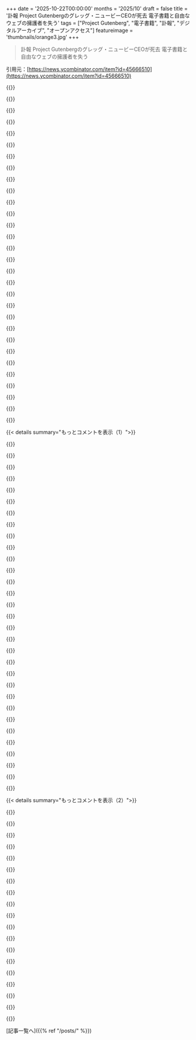 +++
date = '2025-10-22T00:00:00'
months = '2025/10'
draft = false
title = '訃報 Project Gutenbergのグレッグ・ニュービーCEOが死去 電子書籍と自由なウェブの擁護者を失う'
tags = ["Project Gutenberg", "電子書籍", "訃報", "デジタルアーカイブ", "オープンアクセス"]
featureimage = 'thumbnails/orange3.jpg'
+++

> 訃報 Project Gutenbergのグレッグ・ニュービーCEOが死去 電子書籍と自由なウェブの擁護者を失う

引用元：[https://news.ycombinator.com/item?id=45666510](https://news.ycombinator.com/item?id=45666510)




{{<matomeQuote body="グレッグの死にショックを受けて悲しいよ。Standard Ebooksを始めた時、グレッグは知識とサポートの源だったんだ。彼の時間と経験を惜しみなく提供してくれたし、全く知らない俺にも信じられないほど忍耐強く接してくれた。彼の友情、寛大さ、優しさを見習うべきだ。世界は文学と自由なウェブの擁護者を失ったね。" userName="acabal" createdAt="2025/10/22 13:59:41" color="#ff5733">}}




{{<matomeQuote body="Standard Ebooksの電子書籍に固有の番号がないのはなんで？ISBNにはコストがかかるのはわかるけど、独自に識別できるものがないのはすごくイライラするんだ。ほとんど（全部？）Worldcatにもないから、OCLC番号も使えないし。" userName="NoMoreNicksLeft" createdAt="2025/10/22 22:10:24" color="#38d3d3">}}




{{<matomeQuote body="＞固有の番号がない<br>これはStandard Ebooksのプロセスを誤解してるんじゃないかな。彼らはGitHubでXHTMLのソースを継続的に修正してるから、真に固有の識別子はGitリポジトリの特定の状態からの出力にしか有効じゃないんだ。<br>https://standardebooks.org/contribute/report-errors<br>最終的なコンテンツは現在少なくとも6つの形式で提供されてる。例えばこれ。<br>https://standardebooks.org/ebooks/geronimo/geronimos-story-o...<br>修正プロセスと並行してStandard Ebooksは制作ツールも更新してるし、ある本のコンテンツを修正する場合、最新のツールで「再スピン」すべきか、最初の公開時のツールを使うべきか？（現在のやり方は知らないけど、最新ツールを使うのが圧倒的に簡単だよね）。実際的な目的には、Gitのコミット日付と著者名とタイトルの短い部分文字列で十分だと思うけど。" userName="everybodyknows" createdAt="2025/10/23 19:51:03" color="#ff33a1">}}




{{<matomeQuote body="＞Standard Ebooksのプロセスを誤解してる<br>私たちどっちかが誤解してるね。印刷機が改訂ごとに印刷番号を削除しても、新しいISBNは発行しないよ。それは同じまま。もしバージョン番号も入れたいなら、それでもいいけど、そこまで必要じゃない。俺もファイル名に年を大まかなバージョン番号として使ってるしね。<br>＞最終的なコンテンツは複数の形式で提供される<br>ファイル形式ごとに番号を発行する必要はないけど、もしそうしたいなら構わないよ。どの形式かは一目瞭然だしね。<br>＞Gitコミット日付と著者名とタイトルの短い部分文字列で十分<br>そんなことはない。たくさんの著者が同じか似たタイトルで違う本を出してるんだ。これが問題なんだよ…本を使う人が足りないけど簡単に提供できるものを求めてるのに、「おお、それは考えもしなかった、検討させてくれ」じゃなくて、たくさんのアホが出てきて「いや、お前が間違ってる」って言うんだ。俺は人間が読める固有の識別子が必要なんだよ。世界は君が生まれる前から本の識別子の必要性を発見して、国際標準すら発明したんだ。君は存在すら知らないような科学分野がまるごとあるんだよ。俺は何年もこれに取り組んでて、ずっとこれにぶつかってるんだ。でも君はGitを使ったことやハッシュを知ってるから解決できると思ってるだろ、まるでソフトウェア開発の仕事と同じように！" userName="NoMoreNicksLeft" createdAt="2025/10/24 17:01:17" color="#ff33a1">}}




{{<matomeQuote body="＞すごくイライラする<br>これはもう少し穏やかに表現できるんじゃないかな。Standard Ebooksは高品質で無料なんだからさ、そうだろ？" userName="testdelacc1" createdAt="2025/10/22 22:20:20" color="">}}




{{<matomeQuote body="電子書籍の識別子はすべての電子書籍を一意に識別するよ。Standard Ebooksの電子書籍はURLをその固有の識別子として使ってるんだ。" userName="contact9879" createdAt="2025/10/23 01:46:57" color="">}}




{{<matomeQuote body="それじゃダメな識別子だよ。ファイル名の一部になるような数字か短い英数字の識別子が重要なんだ…同じタイトルの本を5種類も持ってるから、タイトルと著者名じゃ区別できないんだ。URLをファイル名に入れるつもりもないし、入れたくても、これまでのファイルシステムではURLに使われる文字が使えないんだ。Project Gutenbergみたいに、増えていくカタログ番号をつけるのがそんなに難しいこと？ちゃんとした固有の識別子がないのは、プロらしくないって思うよ。" userName="NoMoreNicksLeft" createdAt="2025/10/23 01:58:40" color="#785bff">}}




{{<matomeQuote body="これも解決策じゃないよ。なんでそう思うのかわからないな。例えば俺はファイル名をこうつけてるんだ。<br>Meditationes de Prima Philosophia - GTNB•0023306 (2007) - Descartes, René (aut)<br>Meditations on First Philosophy - 9780203417621 (2013) - Descartes, René (aut); Haldane, Elizabeth (trl); Ross, G. R. T. (trl) & Tweyman, Stanley (edt,wfw)<br>URIをどこにどうやって入れたらいいんだ？特にURIにはコロン（:）が少なくとも必要だけど、NTFS/HFS/APFS/XFSではファイル名に問題のある文字だろ？完全に禁止されてるわけじゃないけど、リソースフォークとか作っちゃって期待通りに動かないんだ。もしStandard Ebooksが本に番号をつけ始めたら、俺は数字の前にSTBK•をつけてそれを使うよ。彼らはWorldcatにもないし、OCLC番号も使えたらいいのに（でも自分たちの本のカタログを他人が管理すべきじゃないよね）。" userName="NoMoreNicksLeft" createdAt="2025/10/23 03:28:37" color="#38d3d3">}}




{{<matomeQuote body="好きなハッシュを選べばいいよ。ハッシュ（dc:identifier）とかどう？" userName="contact9879" createdAt="2025/10/23 03:40:19" color="">}}




{{<matomeQuote body="ハッシュは長すぎるし、人間には意味が分からないだろ。適当な回避策なんていらない。本には固有の番号が必要なんだ。" userName="NoMoreNicksLeft" createdAt="2025/10/23 04:12:39" color="">}}




{{<matomeQuote body="彼らは君の勝手な整理方法に合わせる必要なんてないよ。ハッシュの長さは必要に応じて変えられるし、出版タイムスタンプはほとんどの電子書籍のメタデータにある。これはほぼ確実に固有で、単調に増加するし、ISBNやOCLCよりも実際の意味を持ってるんだ。" userName="contact9879" createdAt="2025/10/23 04:45:49" color="#ff33a1">}}




{{<matomeQuote body="彼らが勝手な整理方法に合わせる必要はないって？いや、それは賢いことだろ。「勝手」じゃない、これは図書館学だ！<br>ハッシュはコンピュータファイルは識別できるけど、出版物の版は識別できないんだ。libgenの適当な奴が1バイトいじったら、新しいハッシュになるけど、新しい版じゃないだろ？<br>電子書籍のメタデータにタイムスタンプが全てあるわけじゃないぞ。なんで俺が彼らが簡単にできることを、不完全にやらなきゃいけないんだ？最初の奴が俺を攻撃してると思ったからか？マジで、人間の99%はまだサルだな。" userName="NoMoreNicksLeft" createdAt="2025/10/23 13:32:06" color="#785bff">}}




{{<matomeQuote body="ファイルのコンテンツをハッシュする必要はないよ。正規の識別子だとされてたURLをハッシュ化すればいいんじゃない？好きなハッシュ関数を使って、長すぎず、許可された文字だけ出力されるようにすれば、ファイル名の不満は解決するはずだよ。" userName="ndriscoll" createdAt="2025/10/23 14:43:10" color="#45d325">}}




{{<matomeQuote body="ああ、URLか。人間には読みにくいものを、また読みにくいもので置き換えるのか。どっちも長すぎて分かりにくいように作られてるだろ。<br>好きなハッシュ関数を選べって？ISBNの13桁がギリギリ許容できる長さだ。著者名が6つもあって副題まであると、ファイル名の最大長にすぐぶつかる。これは俺が一人で解決できる問題じゃないんだ。ただ注意喚起してるだけ。今の解決策は、番号を提供しないプロ意識の低い出版社を避けること。Project Gutenbergはやってるし、誰でもできるはずだ。アマチュアで8冊しか出してない出版社でも、「これは1番、これは2番」と番号を振れば済む話だ。ISBNを使えとは言わないけど、自分の番号を使えよ、頼むから。" userName="NoMoreNicksLeft" createdAt="2025/10/23 16:15:18" color="#45d325">}}




{{<matomeQuote body="ハッシュは、わざと長くしない限り長すぎないよ。不透明にするかどうかも君次第だよ。「特殊文字を全て削除し、最初の5文字だけスペースを詰めて残す」なんてのも文字列ハッシュ関数だ。<br>もし不透明な13桁の番号が必要なら、AIが生成したこのハッシュ関数を使ってみて：`echo -n ”$URL” | sha1sum | awk ’{print $1}’ | xxd -r -p | od -An -t u8 | tr -d ’ <br>’ | cut -c1-13`。例えば、`https://standardebooks.org/ebooks/denis-diderot/the-indiscre...`だと、IDは`4897562473051`になる。<br>電子書籍のソースは全部Gitリポジトリで公開されてるみたいだから、リポジトリをチェックして、最初のコミットのタイムスタンプから単調なIDを作ることもできるし、役に立つと思うなら彼らに変更を提案してもいいかもね。" userName="ndriscoll" createdAt="2025/10/23 16:56:12" color="#45d325">}}




{{<matomeQuote body="安らかに眠れ。Project GutenbergとIMSLPは俺のお気に入りのウェブサイトだ。毎年1月には、新しい作品がパブリックドメインに入ると、たくさんの本や楽譜をダウンロードしてるんだ。Hacker Newsの読者たち、インターネットをサーフィンする価値があるこれらのウェブサイトに寄付するのを忘れないようにしよう。" userName="mastazi" createdAt="2025/10/22 11:47:03" color="#ff5c5c">}}




{{<matomeQuote body="毎年新しい作品がパブリックドメインに入るけど、著作権の状態がパブリックドメインの文化作品が広く利用可能になる主なボトルネックではないんだ。F.A.I.R.原則（見つけやすく、アクセスしやすく、相互運用でき、再利用可能）の下で公開されるには、まだ多くの課題がある。誰かがスキャンしてオンラインに上げただけの、膨大な量の文学や音楽がパブリックドメインには存在するけど、誰もそれを転写したり、索引付けしたり、分類する努力をしていない。だから、ほとんどの人にとっては存在しないも同然なんだ。Project Gutenbergのような活動が特に価値があるのは、こういうところだね。" userName="zozbot234" createdAt="2025/10/22 12:28:32" color="#ff5733">}}




{{<matomeQuote body="著作権って多くの作品が世に出るのを邪魔してるよね。YouTube動画の半分以上が再生0回みたいに、ほとんどの作品は人気がないんだ。Hathi Trustの検索結果にあるような「A January Birthday Party」みたいな、どうでもいい昔の本も、歴史的価値はあるけど、個々としては全然替えが効く。もし限られたリソースで「ハリー・ポッター」とこんな本を選べって言われたら、後者を選ぶのは犯罪的だよ。でも今の著作権法じゃ、そうせざるを得ないんだ。Jack BechdoltやGeorge Illianを悪く言うわけじゃないけど、100年後に特別な努力をしてまで、そんな作品を残す価値はないと思うな。Sedgewick’s Algorithmsの第2版が見つからないのも著作権のせいじゃないかな。" userName="kragen" createdAt="2025/10/22 12:49:14" color="#ff33a1">}}




{{<matomeQuote body="「その活動の成果を100年後に特別に保存する価値があるわけじゃない」って言うけど、なんで？AIが将来質問する可能性として、「来年1月の子供の誕生日パーティーのアイデアを教えて」って聞くのと、「魔法学校に関する巨大な長編物語を書いて」って聞くの、どっちが可能性高いと思う？僕は前者の方がずっと可能性高いと思うな。「ハリー・ポッター」なんて、ただの一時的な流行りものだよ。200年後には誰も価値を見出さないんじゃない？" userName="zozbot234" createdAt="2025/10/22 13:29:14" color="#38d3d3">}}




{{<matomeQuote body="いくつかの理由があるよ。まず、文学的価値。ハリー・ポッターを読むのはBechdoltの本を読むよりずっと楽しい。RowlingはHomerやShakespeareじゃないかもしれないけど、出版以来すごく人気があるしね。200年前の作品（Pride and Prejudice, Frankensteinとか）が今も読まれてるように、ハリー・ポッターも読み継がれると思う。RowlingはWashington IrvingやJames Fenimore Cooperより上だね。次に、文化的影響。人間は物語やメタファーで世界を考えるけど、ハリー・ポッターはRambo, The Matrix, Frankensteinみたいに、今日のほとんどの人が世界を解釈する比喩や物語を提供してるんだ。読んでなくても影響されてるし、200年後に今日の文化を理解するには、ハリー・ポッターを読むべきだよ。「Muggles」とか「horcrux」みたいな言葉が使われるのもその証拠だね。Bechdoltの本にはそんな重要性はない。" userName="kragen" createdAt="2025/10/22 14:06:21" color="#785bff">}}




{{<matomeQuote body="「ハリー・ポッターは、Rambo、The Matrix、Frankensteinのように、今日ほとんどの人が世界を解釈するためのメタファーや物語を提供している」って言うけど、僕は本を読んだけど、「Muggles」、「horcrux」、「mudblood」を日常で使ってるのを聞いたことないし、個人的にはそれが自分の世界観や物語を形作ったとも感じないな。例えば『フランケンシュタイン』の「人造人間」のメタファーの方がずっとキャッチーだよ。ハリー・ポッターは何を表してるの？" userName="lukan" createdAt="2025/10/23 02:35:27" color="">}}




{{<matomeQuote body="今夜バス停で僕の前に立ってた若い女性の腕には、『死の秘宝』のロゴのタトゥーが入ってたよ。ハリー・ポッターが何を表すかって？本一冊分の物語を短いフレーズで置き換えるなんてできないよ。" userName="kragen" createdAt="2025/10/23 06:07:45" color="">}}




{{<matomeQuote body="うーん、僕は『死の秘宝』のロゴを見ても認識できないな（あれって映画からだっけ？）。でも、ハリー・ポッターの言及はたまに見るよ。それはそうと、ハリー・ポッターって、「いじめられっ子のオタクが魔法の領域に足を踏み入れてスーパーヒーローになる」とか、「退屈な現実の隣に隠された幻想的な魔法の領域」みたいなことを表していると思うんだ。でも、それらは古い比喩だと感じるし、『マトリックス』（青い薬、赤い薬）とか、『スター・ウォーズ』（フォースと共にあらんことを、ダークサイド）とか、『ロード・オブ・ザ・リング』（人を堕落させる力の指輪）みたいに、今日の多くの人が世界を解釈するための強力なメタファーや物語がハリー・ポッターから来てるって感じはしないんだよね。これはあくまで僕の印象で、強い意見があるわけじゃないけど、何か見落としてるのかなって気になるだけ。" userName="lukan" createdAt="2025/10/23 06:38:04" color="#45d325">}}




{{<matomeQuote body="それは主要な推進力じゃないんだ。詳細なんだよ。『死の秘宝』のロゴは映画で導入されたって、君の言う通りだと思う。" userName="kragen" createdAt="2025/10/23 16:36:48" color="">}}




{{<matomeQuote body="僕はどちらの意見にも強い見方があるわけじゃないけど、データとして言うと、「Muggle」っていう言葉、ハリー・ポッターが必読書とされてないような仲間内でも、カジュアルな会話で聞いたことあるよ。" userName="coderatlarge" createdAt="2025/10/23 04:32:36" color="">}}




{{<matomeQuote body="「ハリー・ポッターの影響力は、人がいる限り続くだろう」って、面白い表現だね！それで、Ramboが提供する「主要な、ほぼ普遍的なメタファーや物語」って、君は何だと思う？それはすごく魅力的な視点だよ。" userName="gabriel666smith" createdAt="2025/10/22 14:33:56" color="">}}




{{<matomeQuote body="ランボーを見たことはないんだけど、エイリアンネーションってドラマで、男らしさについて語るシーンでランボーの傷を自分で縫う場面が引用されてたな。異星人が出産を男らしさの象徴とする一方で、人間はランボーのようなタフさを評価するっていう対比が面白い。<br>ランボーのナイフはコスプレで大人気だったらしくて、アルゼンチンでは似たようなナイフが規制されてるみたいだよ。<br>この映画は「Asshole Victim」や「Trauma Button」みたいな定型句が盛りだくさんで、みんな無意識のうちに影響されてるんだ。例えば、不幸な人を見ると「何か悪いことしたんだろう」って思っちゃうのも、この定型句が影響してるのかもしれないね。<br>URL: https://subslikescript.com/series/Alien_Nation-96531/season-... https://youtu.be/AqiPbBxLpNU https://www.youtube.com/watch?v=-n3QiP5LNDE https://tvtropes.org/pmwiki/pmwiki.php/Film/FirstBlood1982" userName="kragen" createdAt="2025/10/22 15:05:35" color="#785bff">}}




{{<matomeQuote body="他のリストについては何も言わないけど、H. L. Menckenの作品ならどれも素晴らしいに決まってるよね。" userName="eszed" createdAt="2025/10/22 15:09:25" color="">}}




{{<matomeQuote body="うん、それは他のリストの全部より面白いかもね。でも序文ってさ、普通は避けて読まないようにしてるんだ。" userName="kragen" createdAt="2025/10/22 15:10:08" color="">}}




{{<matomeQuote body="へえ、だからこそ興味が湧くんだ！きっとみんなが（ほとんど）避ける序文ってものをネタにした風刺なんだろうね。とにかく、Menckenはすごく賢いのに、もっと評価されるべきだと思うな。" userName="eszed" createdAt="2025/10/24 03:22:21" color="">}}




{{< details summary="もっとコメントを表示（1）">}}

{{<matomeQuote body="YouTube動画の半分が再生回数ゼロっていうのは、非公開動画も含んでるってことじゃなきゃ納得できないな。もし5秒以上再生された動画に絞れば、この問題は解決するかも。将来的にYouTubeが再生回数ゼロの動画を削除するなら、僕もそうしたいんだけどね。" userName="ipaddr" createdAt="2025/10/22 23:58:42" color="">}}




{{<matomeQuote body="そうだね、君が再生回数ゼロの動画を見たことないのは当然だよ。100万回再生の動画を見る可能性と比べて、1回再生の動画を見る可能性ははるかに低いからね。YouTubeのレコメンドも、そういう動画はまず推薦しないだろうし。こういう選択バイアスって色々な場面であるんだよ。例えばバスに乗る時、空っぽのバスより混んでるバスに当たる確率の方が高いとか。あと、君の友達のほとんどは、君より友達が多いはずだよね。（これは君が不愛想って意味じゃなくて、多くの人に当てはまる話だよ。）僕が話した相手は、全動画のデータベースを調べてたから、実際にゼロ再生の動画を確認できたんだ。YouTubeがその後、ゼロ再生の動画を削除した可能性もあるけどね。" userName="kragen" createdAt="2025/10/23 02:27:47" color="#38d3d3">}}




{{<matomeQuote body="IMSLPのこと教えてくれて本当にありがとう！何年も子供にちょうどいいレベルの楽譜を探してたから助かったよ。" userName="kidsil" createdAt="2025/10/23 12:58:58" color="#38d3d3">}}




{{<matomeQuote body="もし君がProject Gutenberg（PG）のメンバーか、Greg Newbyと近い関係なら、できるだけ早くinfo@rsync.netにメールしてほしい。僕が直接そのメールを見るから、すぐ連絡してくれ。心からお悔やみ申し上げます。Gregとは初期のHOPEコンベンションからの知り合いなんだ。" userName="rsync" createdAt="2025/10/22 17:46:48" color="#38d3d3">}}




{{<matomeQuote body="rsyncさん、コミュニティのメンバーとして、ありがとう。" userName="ISL" createdAt="2025/10/23 04:18:40" color="">}}




{{<matomeQuote body="プロジェクト・グーテンベルクは毎年、もっとたくさんの本にアクセスさせてくれるようになってる。いろんな版や言語でね。まさに宝物だよ。" userName="sevensor" createdAt="2025/10/22 12:10:57" color="">}}




{{<matomeQuote body="グレッグは最近ウルトラマラソンに出たばかりなのに、60歳で癌で亡くなったなんてすごく悲しい。癌を早期に発見できる新しい検査が出てるから、進行癌じゃなければ生存率も上がるはず。https://www.barrons.com/articles/grail-stock-price-cancer-st...<br>俺もグレッグと同じくらいの年で、去年大腸癌になったんだ。メディアで癌のニュースを見ると見過ごせないよ。" userName="melling" createdAt="2025/10/22 12:28:34" color="#45d325">}}




{{<matomeQuote body="俺、大腸癌のリスクが高いんだけど、去年やっと初めての検診を受けたんだよ。ずっと避けてたんだけど、本当に大したことないから！一番大変なのは下剤を飲むことくらい。みんなもぜひ受けてみて。早期発見なら簡単に治るけど、放っておくと絶対命に関わるからね。" userName="thechao" createdAt="2025/10/22 12:49:20" color="#38d3d3">}}




{{<matomeQuote body="俺の妻、医師から大腸内視鏡検査の代わりにCologuardっていう自宅でできる便検査を勧められたんだよ。<br>https://www.cologuard.com/<br>内視鏡検査を受ける前の最初の一歩として、めちゃくちゃ簡単で安く済むみたいだね。" userName="exhilaration" createdAt="2025/10/22 13:07:10" color="#38d3d3">}}




{{<matomeQuote body="俺もその検査を受けたけど、陰性なのに腫瘍があったんだ。<br>医師は毎年受けなきゃダメだって言ってたけど、大腸内視鏡検査の代わりにはならないって。内視鏡ならポリープが癌になる前に切除できるからね。" userName="melling" createdAt="2025/10/22 14:34:43" color="#ff5c5c">}}




{{<matomeQuote body="そのCologuardってやつとちゃんとした大腸内視鏡検査で、精度とか他のメリット・デメリットってどう違うの？<br>ランディングページだけじゃはっきりわからなかったけど、多分、精度で何か差があるんじゃないかと推測してるんだ。" userName="CaptainOfCoit" createdAt="2025/10/22 14:05:57" color="">}}




{{<matomeQuote body="絶対大腸内視鏡検査は受けた方がいいよ。大腸癌は、問題になる前に発見できる唯一の癌だから。<br>俺、数年待たずに受けとけばって後悔したよ。結局手術と化学療法が必要になったからね。あの液体生検は、他のいろんな癌を見つけるのに使うべきだね。" userName="melling" createdAt="2025/10/22 14:29:28" color="#785bff">}}




{{<matomeQuote body="下剤の代わりにSutabっていう錠剤があるから、それについて聞いてみて。大腸内視鏡検査なんて楽なもんだよ、特に手術とか化学療法に比べたらね。<br>化学療法は確かにきつかったけど、幸い俺は3ヶ月の治療で済んだんだ。" userName="melling" createdAt="2025/10/22 12:53:16" color="#45d325">}}




{{<matomeQuote body="癌検診のプログラムってさ、大腸内視鏡検査もマンモグラフィーも、どれも平均寿命に影響があるってことを証明できてないんだよね。" userName="boredhedgehog" createdAt="2025/10/22 15:10:10" color="">}}




{{<matomeQuote body="俺が見る限り、癌検診が寿命に与える影響を測る研究って、あんまりうまくいってないんだ。<br>https://pmc.ncbi.nlm.nih.gov/articles/PMC11047044/<br>「癌検診が命を救わない」って結論は、寿命の利益が過小評価されてたり、全死因死亡率の推定が不確かだったりするから、正しく引き出せないんだよ。<br>https://bmchealthservres.biomedcentral.com/articles/10.1186/...<br>アメリカでは、既存の癌検診技術が人口に大きな価値をもたらしてるんだ。" userName="ZordonShumway" createdAt="2025/10/24 11:03:47" color="#45d325">}}




{{<matomeQuote body="関連することだけど、Project Gutenbergの創設者、Michael Hartにずいぶん前に会ったことがあるよ: https://blog.nawaz.org/posts/2011/Sep/michael-hart-has-passe..." userName="BeetleB" createdAt="2025/10/22 13:52:08" color="">}}




{{<matomeQuote body="これは本当に悲しい。90年代後半に大学でNewby先生のLinux管理の授業を受けたんだけど、それがシステム管理に興味を持つきっかけの一つになったんだ。先生は忍耐強く、親切で、オープンソースやLinuxがインターネットを変える可能性に情熱的だったのを覚えてるよ。" userName="castillar76" createdAt="2025/10/22 16:33:49" color="#785bff">}}




{{<matomeQuote body="これを聞いてすごく悲しいよ。2000年代初頭、アラスカのArctic Region Supercomputing Centerでの初めてのインターンシップで、Gregが僕のメンターだったんだ。" userName="JoeMattie" createdAt="2025/10/22 15:01:15" color="#ff5733">}}




{{<matomeQuote body="Greg Newbyさん、このプロジェクトをありがとう。安らかに眠ってね。" userName="knob" createdAt="2025/10/22 11:18:26" color="">}}




{{<matomeQuote body="NewbyはProject Gutenbergにすごく貢献したけど、CEOや創設者じゃなかったんだ。感謝するならMichael Hartだよ。WPによると、Newbyは91～92年頃から関わり、創設者Michael S. Hartと友達に。2000年頃にProject Gutenberg Literary Archive Foundationを設立してCEOになり、Distributed Proofreadersの統合や技術基盤改善、著作権問題に対応したんだ。" userName="kragen" createdAt="2025/10/22 11:40:03" color="#ff5733">}}




{{<matomeQuote body="君の引用、主張と真っ向から矛盾してるみたいだけど。どういうこと？" userName="duk3luk3" createdAt="2025/10/22 11:47:55" color="">}}




{{<matomeQuote body="僕の引用は、Michael HartがPGの創設者で、Newbyが率いた財団は2000年まで存在しなかったって説明してるんだ。Newbyは自分がPGを創設したなんて思われたくなかったはずだよ！君が僕の議論か引用を誤解してるみたいだから、上のコメントを編集して主張を明確にしたよ。" userName="kragen" createdAt="2025/10/22 12:07:11" color="">}}




{{<matomeQuote body="GPのコメントはそんな意図じゃなかったと思うよ。GPは、スレッド名が”Greg Newby, CEO of Project Gutenberg, has died”に変わって生じた誤解を解きたかっただけなんだ。その変更はもう元に戻ってるしね。GPがGreg Newbyの貢献を貶めるつもりはなかったと僕は確信してるよ。" userName="dinkelberg" createdAt="2025/10/23 02:05:06" color="">}}




{{<matomeQuote body="15年前はそんなに難解じゃなかったよ。これはKanyeがTaylor Swiftを邪魔したミームのことだよ。当時と違うのは、Taylor SwiftがBeyoncéのビデオで不当に評価されていたわけじゃないって点かな。https://knowyourmeme.com/memes/kanye-interrupts-imma-let-you..." userName="kragen" createdAt="2025/10/22 12:11:03" color="#ff5733">}}




{{<matomeQuote body="あー、元ネタは知ってたんだけど、それがなんでここで当てはまるのかがわからなかったんだよね。" userName="bryanrasmussen" createdAt="2025/10/22 16:31:07" color="">}}




{{<matomeQuote body="今朝、このスレッドの50%くらいは、Project Gutenbergの創設者じゃなくて、グレッグ・ニュービー氏が亡くなったんだって何度も指摘する投稿だったよ。日付の書き方にもちょっとこだわりがあったみたい。俺からしたら、それは正当な批判だったと思うね。" userName="chucksmash" createdAt="2025/10/23 01:47:45" color="">}}




{{<matomeQuote body="Taylor Swiftがグラミー賞を受賞した時、Kanye Westがマイクを奪ってこれを言ったんだ。このたとえ話では、NewbyがSwiftの役割だと思うよ。<br>訂正: グラミーじゃなくてMTV Video Music Awardだった。" userName="sevensor" createdAt="2025/10/22 12:13:09" color="#38d3d3">}}




{{<matomeQuote body="皮肉なのかわからないけど、彼はかなり酔ってたし、それがKanyeの最初の大きなスキャンダルの一つになったんだ。その後、もっとたくさんのスキャンダルを起こしたから、これはたいしたことないように思えるけどね。" userName="giancarlostoro" createdAt="2025/10/22 15:30:59" color="">}}




{{<matomeQuote body="GregにはSyracuse Universityの学部生の時に会ったんだ。彼がPhDを取っている頃で、論文のグラフィックプログラミングを手伝ったよ。Gregは本当に立派な人で、いつも忍耐強くて親切だった。UIUCの大学院に進学した時、彼が教員として現れてくれて、キャンパスのリソースへのアクセス方法を教えてくれたり、自分の学科の先生よりずっと助けてくれたんだ。彼は僕の模範だった。安らかに眠ってくれ。" userName="razeh" createdAt="2025/10/22 21:48:10" color="#ff5733">}}




{{<matomeQuote body="HAL 2001で彼に会い、スピーカーズ・ヘラルド・チームでボランティアをしたよ。ハッカー・カンファレンスでの初体験を賢明に導いてくれた、忍耐強く親切な人だった。彼のおかげでヨーロッパのハッキング／フリーソフトウェアイベントに参加し続け、多くの発見や友情、技術提携を得られたんだ。<br>このニュースは本当に悲しい。彼は多くの人々の人生を変え、文化や技術に貢献した。彼を知っていたとは言えないけど、有名人ではこんなコメントは書かない。さようなら、そして魚をありがとう。" userName="karambahh" createdAt="2025/10/22 22:08:08" color="#ff5c5c">}}

{{</details>}}




{{< details summary="もっとコメントを表示（2）">}}

{{<matomeQuote body="グレッグ・ニュービーはHOPE Conferenceの制作にもめちゃくちゃ関わってたんだって。<br>もし今夜放送があるなら、WBAI (NYの99.5 FM) と wbai.org のOff The Hook (AKA The Hacker Radio Show) は間違いなく彼を追悼するだろうね。RIP" userName="ethagnawl" createdAt="2025/10/22 16:09:37" color="#ff5733">}}




{{<matomeQuote body="数年前、寄付の問題でPGにメールした時、彼の返信がすごく助けになったんだ。その時のメールは大切にするよ。<br>PGの素晴らしい活動には感謝しかないね。安らかに、グレッグ。" userName="abawany" createdAt="2025/10/22 17:57:25" color="">}}




{{<matomeQuote body="グレッグとは長いことボランティア活動をしたよ。<br>彼がいなくなるのは寂しいけど、彼の仕事のおかげで世界はもっと良くなったよね。" userName="toomuchtodo" createdAt="2025/10/22 18:37:32" color="">}}




{{<matomeQuote body="悲しいね。シャンペーン-アーバナで育ったんだけど、彼がPrairienetについて講演してたのを覚えてるよ。" userName="gyc" createdAt="2025/10/25 19:28:33" color="">}}




{{<matomeQuote body="これって90年代後半にUNCで働いてたグレッグ・ニュービーのこと？<br>もしそうなら、学生として、そして同志として、彼と密接に仕事をしてたんだ。" userName="lisbbb" createdAt="2025/10/24 20:32:30" color="">}}




{{<matomeQuote body="あぁ、残念だね、まだそんなに年でもなかったのに。<br>彼には会ったことないけど、グーテンベルクが大好きだよ。お金がなかった頃、いつも確実になにか楽しいものを提供してくれる存在だったからね。" userName="tombert" createdAt="2025/10/22 23:44:14" color="">}}




{{<matomeQuote body="安らかに眠ってね。この世界を少しだけ良くしてくれて、ありがとう。" userName="bobanrocky" createdAt="2025/10/23 04:00:19" color="">}}




{{<matomeQuote body="全ての.pdfファイルを開放する必要があるね。世界を自由にしよう。情報は人権だと信じてるんだ。(オリジナルの作品への支払いは全然反対じゃないよ。最終的に情報は例外なく全ての人間にアクセス可能であるべきだってのが僕の主張なんだ。Wikipedia ALL the things。)" userName="shevy-java" createdAt="2025/10/23 08:36:30" color="">}}




{{<matomeQuote body="ニュービー博士のために黒い追悼バーはできないかな？" userName="aestetix" createdAt="2025/10/22 14:48:39" color="">}}




{{<matomeQuote body="ちょっとはっきりさせておくと、グレッグ・ニュービーはProject GutenbergのCEOじゃなくて、彼が2000年か2001年に設立したProject Gutenberg Literary Archive FoundationのCEOだったんだ。<br>これはProject Gutenbergにすごく貢献したけど、両者は同じものじゃないよ。ニュービーはPGの功績を自分のものにしようとなんて決してしなかっただろうね。<br>追記：記事のタイトルは修正されたみたいだね。" userName="kragen" createdAt="2025/10/22 12:09:54" color="#45d325">}}




{{<matomeQuote body="うん、タイトル変わっちゃったね。僕が投稿した時はさ、『Project Gutenberg Literary Archive Foundation』ってハッキリ書いてあったんだよ。" userName="ron_k" createdAt="2025/10/22 12:34:43" color="">}}




{{<matomeQuote body="タイトル、元に戻してくれない？今のは『Project Gutenbergのグレッグ・ニュービーCEOが死去』ってなってて、なんか誤解されちゃいそうなんだよね。" userName="kragen" createdAt="2025/10/22 12:50:21" color="">}}




{{<matomeQuote body="ごめん、僕には無理なんだ。編集ボタンがないんだよ、カルマが低いからかな。多分、モデレーターさん（か、タイトル変えた人）なら元のタイトルに戻せるかもね。" userName="ron_k" createdAt="2025/10/22 13:14:58" color="">}}




{{<matomeQuote body="追記だけどね、編集期間が過ぎた後とか、他の人の投稿についてなら、モデレーターにメールでお願いできるよ。" userName="dredmorbius" createdAt="2025/10/24 01:00:08" color="#ff5733">}}




{{<matomeQuote body="もうモデレーターさんが対応してくれたみたいだね。" userName="kragen" createdAt="2025/10/22 13:28:44" color="">}}




{{<matomeQuote body="JavaScriptによるとね、`01971`はただの`1971`なんだって。で、`01671`だと`953`になるらしいよ。" userName="kijin" createdAt="2025/10/22 12:34:04" color="">}}




{{<matomeQuote body="マジかよ！JavaScriptって、いつまでたっても僕らをからかってくるよね。" userName="kragen" createdAt="2025/10/22 12:50:41" color="">}}




{{<matomeQuote body="これってLong Now財団みたいなものだよ。人々に長期的な時間枠で物事を考えてもらうのが目的なんだ。" userName="nappy-doo" createdAt="2025/10/22 13:15:48" color="">}}

{{</details>}}



[記事一覧へ]({{% ref "/posts/" %}})
